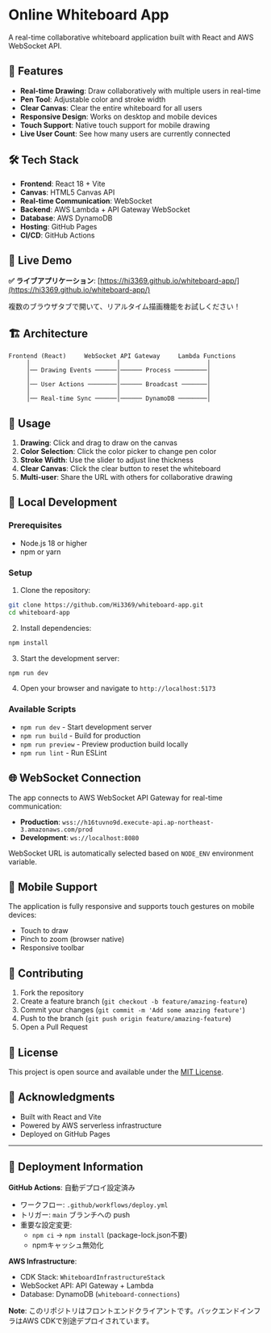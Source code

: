 # Online Whiteboard App

A real-time collaborative whiteboard application built with React and AWS WebSocket API.

## 🎨 Features

- **Real-time Drawing**: Draw collaboratively with multiple users in real-time
- **Pen Tool**: Adjustable color and stroke width
- **Clear Canvas**: Clear the entire whiteboard for all users
- **Responsive Design**: Works on desktop and mobile devices
- **Touch Support**: Native touch support for mobile drawing
- **Live User Count**: See how many users are currently connected

## 🛠️ Tech Stack

- **Frontend**: React 18 + Vite
- **Canvas**: HTML5 Canvas API
- **Real-time Communication**: WebSocket
- **Backend**: AWS Lambda + API Gateway WebSocket
- **Database**: AWS DynamoDB
- **Hosting**: GitHub Pages
- **CI/CD**: GitHub Actions

## 🚀 Live Demo

**✅ ライブアプリケーション**: [https://hi3369.github.io/whiteboard-app/](https://hi3369.github.io/whiteboard-app/)

複数のブラウザタブで開いて、リアルタイム描画機能をお試しください！

## 🏗️ Architecture

```
Frontend (React)     WebSocket API Gateway     Lambda Functions
     │                        │                        │
     │── Drawing Events ──────│────── Process ─────────│
     │                        │                        │
     │── User Actions ────────│────── Broadcast ───────│
     │                        │                        │
     │── Real-time Sync ──────│────── DynamoDB ────────│
```

## 🎯 Usage

1. **Drawing**: Click and drag to draw on the canvas
2. **Color Selection**: Click the color picker to change pen color
3. **Stroke Width**: Use the slider to adjust line thickness
4. **Clear Canvas**: Click the clear button to reset the whiteboard
5. **Multi-user**: Share the URL with others for collaborative drawing

## 🔧 Local Development

### Prerequisites

- Node.js 18 or higher
- npm or yarn

### Setup

1. Clone the repository:
```bash
git clone https://github.com/Hi3369/whiteboard-app.git
cd whiteboard-app
```

2. Install dependencies:
```bash
npm install
```

3. Start the development server:
```bash
npm run dev
```

4. Open your browser and navigate to `http://localhost:5173`

### Available Scripts

- `npm run dev` - Start development server
- `npm run build` - Build for production
- `npm run preview` - Preview production build locally
- `npm run lint` - Run ESLint

## 🌐 WebSocket Connection

The app connects to AWS WebSocket API Gateway for real-time communication:
- **Production**: `wss://h16tuvno9d.execute-api.ap-northeast-3.amazonaws.com/prod`
- **Development**: `ws://localhost:8080`

WebSocket URL is automatically selected based on `NODE_ENV` environment variable.

## 📱 Mobile Support

The application is fully responsive and supports touch gestures on mobile devices:
- Touch to draw
- Pinch to zoom (browser native)
- Responsive toolbar

## 🤝 Contributing

1. Fork the repository
2. Create a feature branch (`git checkout -b feature/amazing-feature`)
3. Commit your changes (`git commit -m 'Add some amazing feature'`)
4. Push to the branch (`git push origin feature/amazing-feature`)
5. Open a Pull Request

## 📄 License

This project is open source and available under the [MIT License](LICENSE).

## 🙏 Acknowledgments

- Built with React and Vite
- Powered by AWS serverless infrastructure
- Deployed on GitHub Pages

---

## 🔧 Deployment Information

**GitHub Actions**: 自動デプロイ設定済み
- ワークフロー: `.github/workflows/deploy.yml`
- トリガー: `main` ブランチへの push
- 重要な設定変更:
  - `npm ci` → `npm install` (package-lock.json不要)
  - npmキャッシュ無効化

**AWS Infrastructure**: 
- CDK Stack: `WhiteboardInfrastructureStack`
- WebSocket API: API Gateway + Lambda
- Database: DynamoDB (`whiteboard-connections`)

**Note**: このリポジトリはフロントエンドクライアントです。バックエンドインフラはAWS CDKで別途デプロイされています。